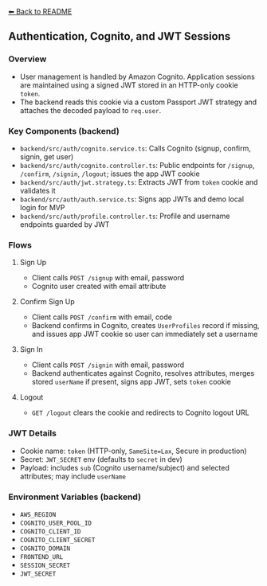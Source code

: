 [⬅ Back to README](../README.md)

## Authentication, Cognito, and JWT Sessions

### Overview
- User management is handled by Amazon Cognito. Application sessions are maintained using a signed JWT stored in an HTTP-only cookie `token`.
- The backend reads this cookie via a custom Passport JWT strategy and attaches the decoded payload to `req.user`.

### Key Components (backend)
- `backend/src/auth/cognito.service.ts`: Calls Cognito (signup, confirm, signin, get user)
- `backend/src/auth/cognito.controller.ts`: Public endpoints for `/signup`, `/confirm`, `/signin`, `/logout`; issues the app JWT cookie
- `backend/src/auth/jwt.strategy.ts`: Extracts JWT from `token` cookie and validates it
- `backend/src/auth/auth.service.ts`: Signs app JWTs and demo local login for MVP
- `backend/src/auth/profile.controller.ts`: Profile and username endpoints guarded by JWT

### Flows
1) Sign Up
   - Client calls `POST /signup` with email, password
   - Cognito user created with email attribute

2) Confirm Sign Up
   - Client calls `POST /confirm` with email, code
   - Backend confirms in Cognito, creates `UserProfiles` record if missing, and issues app JWT cookie so user can immediately set a username

3) Sign In
   - Client calls `POST /signin` with email, password
   - Backend authenticates against Cognito, resolves attributes, merges stored `userName` if present, signs app JWT, sets `token` cookie

4) Logout
   - `GET /logout` clears the cookie and redirects to Cognito logout URL

### JWT Details
- Cookie name: `token` (HTTP-only, `SameSite=Lax`, Secure in production)
- Secret: `JWT_SECRET` env (defaults to `secret` in dev)
- Payload: includes `sub` (Cognito username/subject) and selected attributes; may include `userName`

### Environment Variables (backend)
- `AWS_REGION`
- `COGNITO_USER_POOL_ID`
- `COGNITO_CLIENT_ID`
- `COGNITO_CLIENT_SECRET`
- `COGNITO_DOMAIN`
- `FRONTEND_URL`
- `SESSION_SECRET`
- `JWT_SECRET`


